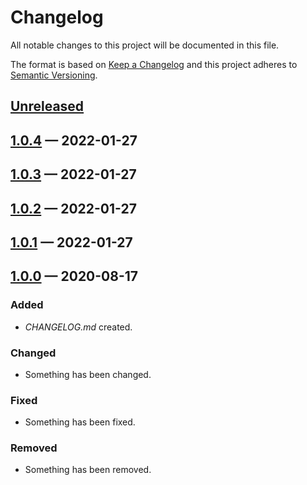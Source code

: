 # Changelog

All notable changes to this project will be documented in this file.

The format is based on [Keep a Changelog](http://keepachangelog.com)
and this project adheres to [Semantic Versioning](http://semver.org/spec/v2.0.0.html).


## [Unreleased]

## [1.0.4] — 2022-01-27

## [1.0.3] — 2022-01-27

## [1.0.2] — 2022-01-27

## [1.0.1] — 2022-01-27

## [1.0.0] — 2020-08-17
### Added
- _CHANGELOG.md_ created.
### Changed
- Something has been changed.
### Fixed
- Something has been fixed.
### Removed
- Something has been removed.


[1.0.0]: https://github.com/evilsneer/clj-utils/compare/0.0.0...1.0.0
[1.0.1]: https://github.com/evilsneer/clj-utils/compare/1.0.0...1.0.1
[1.0.2]: https://github.com/evilsneer/clj-utils/compare/1.0.1...1.0.2
[1.0.3]: https://github.com/evilsneer/clj-utils/compare/1.0.2...1.0.3
[1.0.4]: https://github.com/evilsneer/clj-utils/compare/1.0.3...1.0.4
[Unreleased]: https://github.com/evilsneer/clj-utils/compare/1.0.4...HEAD
